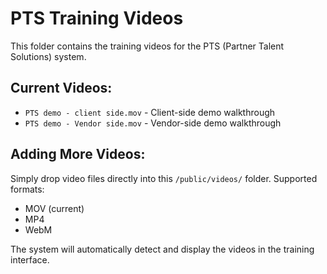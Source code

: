 # PTS Training Videos

This folder contains the training videos for the PTS (Partner Talent Solutions) system.

## Current Videos:
- `PTS demo - client side.mov` - Client-side demo walkthrough
- `PTS demo - Vendor side.mov` - Vendor-side demo walkthrough

## Adding More Videos:
Simply drop video files directly into this `/public/videos/` folder. Supported formats:
- MOV (current)
- MP4
- WebM

The system will automatically detect and display the videos in the training interface.